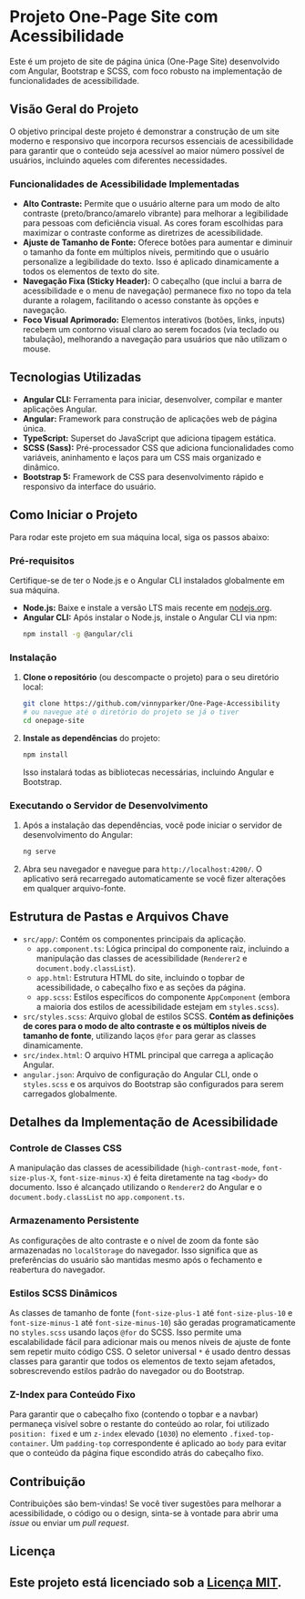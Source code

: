 # Projeto One-Page Site com Acessibilidade

Este é um projeto de site de página única (One-Page Site) desenvolvido com Angular, Bootstrap e SCSS, com foco robusto na implementação de funcionalidades de acessibilidade.

## Visão Geral do Projeto

O objetivo principal deste projeto é demonstrar a construção de um site moderno e responsivo que incorpora recursos essenciais de acessibilidade para garantir que o conteúdo seja acessível ao maior número possível de usuários, incluindo aqueles com diferentes necessidades.

### Funcionalidades de Acessibilidade Implementadas

* **Alto Contraste:** Permite que o usuário alterne para um modo de alto contraste (preto/branco/amarelo vibrante) para melhorar a legibilidade para pessoas com deficiência visual. As cores foram escolhidas para maximizar o contraste conforme as diretrizes de acessibilidade.
* **Ajuste de Tamanho de Fonte:** Oferece botões para aumentar e diminuir o tamanho da fonte em múltiplos níveis, permitindo que o usuário personalize a legibilidade do texto. Isso é aplicado dinamicamente a todos os elementos de texto do site.
* **Navegação Fixa (Sticky Header):** O cabeçalho (que inclui a barra de acessibilidade e o menu de navegação) permanece fixo no topo da tela durante a rolagem, facilitando o acesso constante às opções e navegação.
* **Foco Visual Aprimorado:** Elementos interativos (botões, links, inputs) recebem um contorno visual claro ao serem focados (via teclado ou tabulação), melhorando a navegação para usuários que não utilizam o mouse.

## Tecnologias Utilizadas

* **Angular CLI:** Ferramenta para iniciar, desenvolver, compilar e manter aplicações Angular.
* **Angular:** Framework para construção de aplicações web de página única.
* **TypeScript:** Superset do JavaScript que adiciona tipagem estática.
* **SCSS (Sass):** Pré-processador CSS que adiciona funcionalidades como variáveis, aninhamento e laços para um CSS mais organizado e dinâmico.
* **Bootstrap 5:** Framework de CSS para desenvolvimento rápido e responsivo da interface do usuário.

## Como Iniciar o Projeto

Para rodar este projeto em sua máquina local, siga os passos abaixo:

### Pré-requisitos

Certifique-se de ter o Node.js e o Angular CLI instalados globalmente em sua máquina.

* **Node.js:** Baixe e instale a versão LTS mais recente em [nodejs.org](https://nodejs.org/).
* **Angular CLI:** Após instalar o Node.js, instale o Angular CLI via npm:
    ```bash
    npm install -g @angular/cli
    ```

### Instalação

1.  **Clone o repositório** (ou descompacte o projeto) para o seu diretório local:
    ```bash
    git clone https://github.com/vinnyparker/One-Page-Accessibility
    # ou navegue até o diretório do projeto se já o tiver
    cd onepage-site
    ```
2.  **Instale as dependências** do projeto:
    ```bash
    npm install
    ```
    Isso instalará todas as bibliotecas necessárias, incluindo Angular e Bootstrap.

### Executando o Servidor de Desenvolvimento

1.  Após a instalação das dependências, você pode iniciar o servidor de desenvolvimento do Angular:
    ```bash
    ng serve
    ```
2.  Abra seu navegador e navegue para `http://localhost:4200/`. O aplicativo será recarregado automaticamente se você fizer alterações em qualquer arquivo-fonte.

## Estrutura de Pastas e Arquivos Chave

* `src/app/`: Contém os componentes principais da aplicação.
  * `app.component.ts`: Lógica principal do componente raiz, incluindo a manipulação das classes de acessibilidade (`Renderer2` e `document.body.classList`).
  * `app.html`: Estrutura HTML do site, incluindo o topbar de acessibilidade, o cabeçalho fixo e as seções da página.
  * `app.scss`: Estilos específicos do componente `AppComponent` (embora a maioria dos estilos de acessibilidade estejam em `styles.scss`).
* `src/styles.scss`: Arquivo global de estilos SCSS. **Contém as definições de cores para o modo de alto contraste e os múltiplos níveis de tamanho de fonte**, utilizando laços `@for` para gerar as classes dinamicamente.
* `src/index.html`: O arquivo HTML principal que carrega a aplicação Angular.
* `angular.json`: Arquivo de configuração do Angular CLI, onde o `styles.scss` e os arquivos do Bootstrap são configurados para serem carregados globalmente.

## Detalhes da Implementação de Acessibilidade

### Controle de Classes CSS

A manipulação das classes de acessibilidade (`high-contrast-mode`, `font-size-plus-X`, `font-size-minus-X`) é feita diretamente na tag `<body>` do documento. Isso é alcançado utilizando o `Renderer2` do Angular e o `document.body.classList` no `app.component.ts`.

### Armazenamento Persistente

As configurações de alto contraste e o nível de zoom da fonte são armazenadas no `localStorage` do navegador. Isso significa que as preferências do usuário são mantidas mesmo após o fechamento e reabertura do navegador.

### Estilos SCSS Dinâmicos

As classes de tamanho de fonte (`font-size-plus-1` até `font-size-plus-10` e `font-size-minus-1` até `font-size-minus-10`) são geradas programaticamente no `styles.scss` usando laços `@for` do SCSS. Isso permite uma escalabilidade fácil para adicionar mais ou menos níveis de ajuste de fonte sem repetir muito código CSS. O seletor universal `*` é usado dentro dessas classes para garantir que todos os elementos de texto sejam afetados, sobrescrevendo estilos padrão do navegador ou do Bootstrap.

### Z-Index para Conteúdo Fixo

Para garantir que o cabeçalho fixo (contendo o topbar e a navbar) permaneça visível sobre o restante do conteúdo ao rolar, foi utilizado `position: fixed` e um `z-index` elevado (`1030`) no elemento `.fixed-top-container`. Um `padding-top` correspondente é aplicado ao `body` para evitar que o conteúdo da página fique escondido atrás do cabeçalho fixo.

## Contribuição

Contribuições são bem-vindas! Se você tiver sugestões para melhorar a acessibilidade, o código ou o design, sinta-se à vontade para abrir uma *issue* ou enviar um *pull request*.

## Licença

Este projeto está licenciado sob a [Licença MIT](LICENSE).
---
